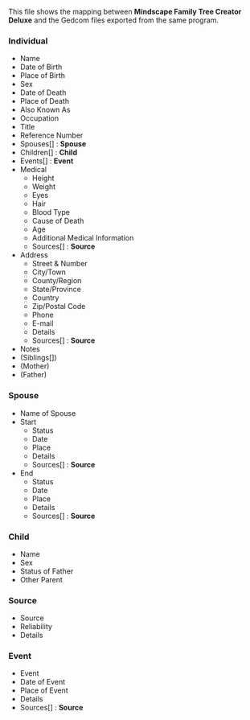 This file shows the mapping between **Mindscape Family Tree Creator Deluxe** and the Gedcom files exported from the same program.



### Individual

- Name
- Date of Birth
- Place of Birth
- Sex
- Date of Death
- Place of Death
- Also Known As
- Occupation
- Title
- Reference Number
- Spouses[] : **Spouse**
- Children[] : **Child**
- Events[] : **Event**
- Medical
  - Height
  - Weight
  - Eyes
  - Hair
  - Blood Type
  - Cause of Death
  - Age
  - Additional Medical Information
  - Sources[] : **Source**
- Address
  - Street & Number
  - City/Town
  - County/Region
  - State/Province
  - Country
  - Zip/Postal Code
  - Phone
  - E-mail
  - Details
  - Sources[] : **Source**
- Notes
- (Siblings[])
- (Mother)
- (Father)

### Spouse

- Name of Spouse
- Start
  - Status
  - Date
  - Place
  - Details
  - Sources[] : **Source**
- End
  - Status
  - Date
  - Place
  - Details
  - Sources[] : **Source**

### Child

- Name
- Sex
- Status of Father
- Other Parent

### Source

- Source
- Reliability
- Details

### Event

- Event
- Date of Event
- Place of Event
- Details
- Sources[] : **Source**
